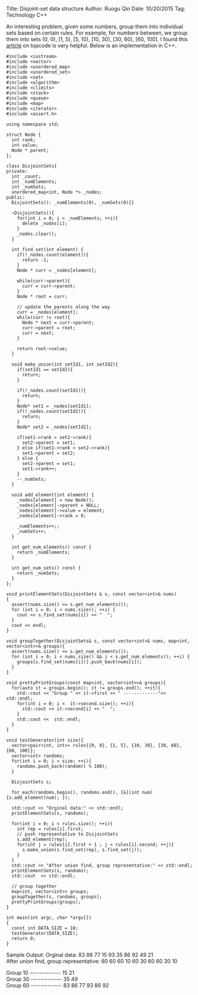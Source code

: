 Title: Disjoint-set data structure
Author: Ruogu Qin
Date: 10/20/2015
Tag: Technology
     C++

An interesting problem, given some numbers, group them into individual sets based on certain rules. For example, for numbers between, we group them into sets (0, 0), [1, 5), [5, 10), [10, 30), [30, 60), [60, 100]. I found this [article](https://www.topcoder.com/community/data-science/data-science-tutorials/disjoint-set-data-structures/) on topcode is very helpful. Below is an implementation in C++.

~~~~{.cpp}
#include <iostream>
#include <vector>
#include <unordered_map>
#include <unordered_set>
#include <set>
#include <algorithm>
#include <climits>
#include <stack>
#include <queue>
#include <map>
#include <iterator>
#include <assert.h>

using namespace std;

struct Node {
  int rank;
  int value;
  Node * parent;
};

class DisjointSets{
private:
  int _count;
  int _numElements;
  int _numSets;
  unordered_map<int, Node *> _nodes;
public:
  DisjointSets(): _numElements(0), _numSets(0){}

  ~DisjointSets(){
    for(int i = 0; i < _numElements; ++i){
      delete _nodes[i];
    }
    _nodes.clear();
  }

  int find_set(int element) {
    if(!_nodes.count(element)){
      return -1;
    }
    Node * curr = _nodes[element];

    while(curr->parent){
      curr = curr->parent;
    }
    Node * root = curr;

    // update the parents along the way
    curr = _nodes[element];
    while(curr != root){
      Node * next = curr->parent;
      curr->parent = root;
      curr = next;
    }

    return root->value;
  }

  void make_union(int setId1, int setId2){
    if(setId1 == setId2){
      return;
    }

    if(!_nodes.count(setId1)){
      return;
    }
    Node* set1 = _nodes[setId1];
    if(!_nodes.count(setId2)){
      return;
    }
    Node* set2 = _nodes[setId2];

    if(set1->rank > set2->rank){
      set2->parent = set1;
    } else if(set1->rank < set2->rank){
      set1->parent = set2;
    } else {
      set2->parent = set1;
      set1->rank++;
    }
    --_numSets;
  }

  void add_element(int element) {
    _nodes[element] = new Node();
    _nodes[element]->parent = NULL;
    _nodes[element]->value = element;
    _nodes[element]->rank = 0;

    _numElements++;;
    _numSets++;
  }

  int get_num_elements() const {
    return _numElements;
  }

  int get_num_sets() const {
    return _numSets;
  }
};

void printElementSets(DisjointSets & s, const vector<int>& nums)
{
  assert(nums.size() <= s.get_num_elements());
  for (int i = 0; i < nums.size(); ++i) {
    cout << s.find_set(nums[i]) << "  ";
  }
  cout << endl;
}

void groupTogether(DisjointSets& s, const vector<int>& nums, map<int, vector<int>>& groups){
  assert(nums.size() <= s.get_num_elements());
  for (int i = 0; i < nums.size() && i < s.get_num_elements(); ++i) {
    groups[s.find_set(nums[i])].push_back(nums[i]);
  }
}

void prettyPrintGroups(const map<int, vector<int>>& groups){
  for(auto it = groups.begin(); it != groups.end(); ++it){
    std::cout << "Group " << it->first << " -------------"<< std::endl;
    for(int i = 0; i <  it->second.size(); ++i){
      std::cout << it->second[i] << "  ";
    }
    std::cout <<  std::endl;
  }
}

void testGenerator(int size){
  vector<pair<int, int>> rules{{0, 0}, {1, 5}, {10, 30}, {30, 60}, {60, 100}};
  vector<int> randoms;
  for(int i = 0; i < size; ++i){
    randoms.push_back(random() % 100);
  }

  DisjointSets s;

  for_each(randoms.begin(), randoms.end(), [&](int num){s.add_element(num); });

  std::cout << "Orginal data:" << std::endl;
  printElementSets(s, randoms);

  for(int i = 0; i < rules.size(); ++i){
    int rep = rules[i].first;
    // push representative to DisjointSets
    s.add_element(rep);
    for(int j = rules[i].first + 1 ; j < rules[i].second; ++j){
      s.make_union(s.find_set(rep), s.find_set(j));
    }
  }
  std::cout << "After union find, group representative:" << std::endl;
  printElementSets(s, randoms);
  std::cout  << std::endl;

  // group together
  map<int, vector<int>> groups;
  groupTogether(s, randoms, groups);
  prettyPrintGroups(groups);
}

int main(int argc, char *argv[])
{
  const int DATA_SIZE = 10;
  testGenerator(DATA_SIZE);
  return 0;
}
~~~~
Sample Output:
Orginal data:
83  86  77  15  93  35  86  92  49  21  
After union find, group representative:
60  60  60  10  60  30  60  60  30  10  

Group 10 -------------
15  21  
Group 30 -------------
35  49  
Group 60 -------------
83  86  77  93  86  92
~~~~
